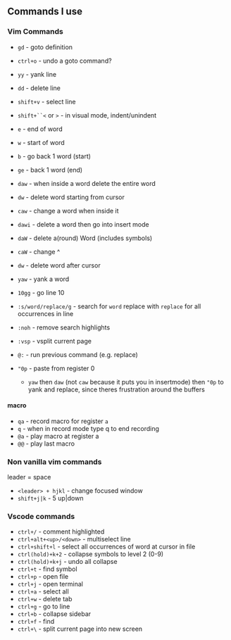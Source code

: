 ## Commands I use

### Vim Commands
- `gd` - goto definition
- `ctrl+o` - undo a goto command?
- `yy` - yank line
- `dd` - delete line
- `shift+v` - select line
- `shift+``<` or `>` - in visual mode, indent/unindent

- `e` - end of word
- `w` - start of word
- `b` - go back 1 word (start)
- `ge` - back 1 word (end)


- `daw` - when inside a word delete the entire word
- `dw` - delete word starting from cursor
- `caw` - change a word when inside it
- `dawi` - delete a word then go into insert mode
- `daW` - delete a(round) Word (includes symbols)
- `caW` - change ^
- `dw` - delete word after cursor
- `yaw` - yank a word

- `10gg` - go line 10
- `:s/word/replace/g` - search for `word` replace with `replace` for all occurrences in line
- `:noh` - remove search highlights
- `:vsp` - vsplit current page
- `@:` - run previous command (e.g. replace)
- `"0p` - paste from register 0
   - `yaw` then `daw` (not `caw` because it puts you in insertmode) then `"0p` to yank and replace, since theres frustration around the buffers

#### macro
- `qa` - record macro for register `a`
- `q`  - when in record mode type q to end recording
- `@a` - play macro at register a
- `@@` - play last macro

### Non vanilla vim commands
leader = space
- `<leader> + hjkl` - change focused window 
- `shift+j|k` - 5 up|down


### Vscode commands
- `ctrl+/`     - comment highlighted
- `ctrl+alt+<up>/<down>`   - multiselect line
- `ctrl+shift+l` - select all occurrences of word at cursor in file
- `ctrl(hold)+k+2` - collapse symbols to level 2 (0-9)
- `ctrl(hold)+k+j` - undo all collapse
- `ctrl+t` - find symbol
- `ctrl+p` - open file
- `ctrl+j` - open terminal
- `ctrl+a` - select all
- `ctrl+w` - delete tab
- `ctrl+g` - go to line
- `ctrl+b` - collapse sidebar
- `ctrl+f` - find
- `ctrl+\` - split current page into new screen
